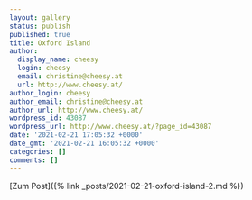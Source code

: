 ```yaml
---
layout: gallery
status: publish
published: true
title: Oxford Island
author:
  display_name: cheesy
  login: cheesy
  email: christine@cheesy.at
  url: http://www.cheesy.at/
author_login: cheesy
author_email: christine@cheesy.at
author_url: http://www.cheesy.at/
wordpress_id: 43087
wordpress_url: http://www.cheesy.at/?page_id=43087
date: '2021-02-21 17:05:32 +0000'
date_gmt: '2021-02-21 16:05:32 +0000'
categories: []
comments: []
---
```

<!-- wp:core-embed/wordpress {"url":"http://www.cheesy.at/2021/02/oxford-island-2/","type":"rich","providerNameSlug":"cheesy-at","className":""} -->
[Zum Post]({% link _posts/2021-02-21-oxford-island-2.md %})
<!-- /wp:core-embed/wordpress -->
<!-- wp:paragraph --><!-- /wp:paragraph -->
